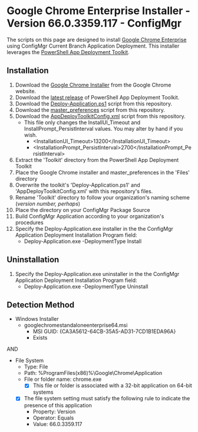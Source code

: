 # Google Chrome Enterprise Installer - Version 66.0.3359.117 - ConfigMgr

The scripts on this page are designed to install [Google Chrome Enterprise](https://enterprise.google.com/chrome/chrome-browser/) using ConfigMgr Current Branch Application Deployment. This installer leverages the [PowerShell App Deployment Toolkit](http://psappdeploytoolkit.com/).

## Installation

1. Download the [Google Chrome Installer](https://enterprise.google.com/chrome/chrome-browser/thankyou.html?platform=win64msi&usagestats=0) from the Google Chrome website.
1. Download the [latest release](https://github.com/PSAppDeployToolkit/PSAppDeployToolkit/releases/latest) of PowerShell App Deployment Toolkit.
1. Download the [Deploy-Application.ps1](https://github.com/aentringer/CMAppScripts/raw/master/Google/Chrome/Deploy-Application.ps1) script from this repository.
1. Download the [master_preferences](https://github.com/aentringer/CMAppScripts/raw/master/Google/Chrome/Files/master_preferences) script from this repository.
1. Download the [AppDeployToolkitConfig.xml](https://github.com/aentringer/CMAppScripts/raw/master/Google/Chrome/AppDeployToolkit/AppDeployToolkitConfig.xml) script from this repository.
    * This file only changes the InstallUI_Timeout and InstallPrompt_PersistInterval values. You may alter by hand if you wish.
      * <InstallationUI_Timeout>13200</InstallationUI_Timeout>
      * <InstallationPrompt_PersistInterval>2700</InstallationPrompt_PersistInterval>
1. Extract the 'Toolkit' directory from the PowerShell App Deployment Toolkit
1. Place the Google Chrome installer and master_preferences in the 'Files' directory
1. Overwrite the toolkit's 'Deploy-Application.ps1' and 'AppDeployToolkitConfig.xml' with this repository's files.
1. Rename 'Toolkit' directory to follow your organization's naming scheme (*version number, perhaps*)
1. Place the directory on your ConfigMgr Package Source
1. Build ConfigMgr Application according to your organization's procedures
1. Specify the Deploy-Application.exe installer in the the ConfigMgr Application Deployment Installation Program field:
    * Deploy-Application.exe -DeploymentType Install

## Uninstallation

1. Specify the Deploy-Application.exe uninstaller in the the ConfigMgr Application Deployment Installation Program field:
    * Deploy-Application.exe -DeploymentType Uninstall

## Detection Method

* Windows Installer
  * googlechromestandaloneenterprise64.msi
    * MSI GUID: {CA3A5612-64CB-35A5-AD31-7CD1B1EDA96A}
    * Exists

AND

* File System
  * Type: File
  * Path: %ProgramFiles(x86)%\Google\Chrome\Application
  * File or folder name: chrome.exe
    * [X] This file or folder is associated with a 32-bit application on 64-bit systems
  * [X] The file system setting must satisfy the following rule to indicate the presence of this application
    * Property: Version
    * Operator: Equals
    * Value: 66.0.3359.117
